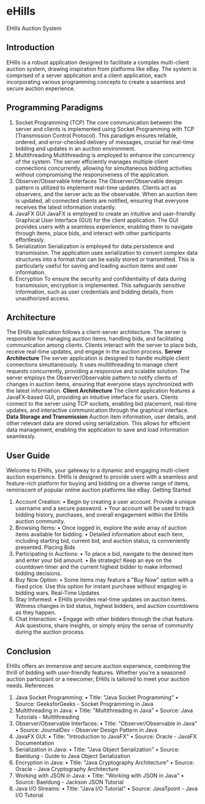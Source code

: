 # eHills
EHills Auction System 
## Introduction
EHills is a robust application designed to facilitate a complex multi-client auction system, drawing inspiration from platforms like eBay. The system is comprised of a server application and a client application, each incorporating various programming concepts to create a seamless and secure auction experience.
## Programming Paradigms
  1. Socket Programming (TCP)
       The core communication between the server and clients is implemented using Socket Programming with TCP (Transmission Control Protocol). This paradigm ensures reliable, ordered, and error-checked delivery          of messages, crucial for real-time bidding and updates in an auction environment.
  2. Multithreading
      Multithreading is employed to enhance the concurrency of the system. The server efficiently manages multiple client connections concurrently, allowing for simultaneous bidding activities without                   compromising the responsiveness of the application.
  3. Observer/Observable Interfaces
      The Observer/Observable design pattern is utilized to implement real-time updates. Clients act as observers, and the server acts as the observable. When an auction item is updated, all connected clients are       notified, ensuring that everyone receives the latest information instantly.
  4. JavaFX GUI
      JavaFX is employed to create an intuitive and user-friendly Graphical User Interface (GUI) for the client application. The GUI provides users with a seamless experience, enabling them to navigate through          items, place bids, and interact with other participants effortlessly.
  5. Serialization
      Serialization is employed for data persistence and transmission. The application uses serialization to convert complex data structures into a format that can be easily stored or transmitted. This is particularly useful for saving and loading auction items and user information.
  6. Encryption
      To ensure the security and confidentiality of data during transmission, encryption is implemented. This safeguards sensitive information, such as user credentials and bidding details, from unauthorized            access.
## Architecture
The EHills application follows a client-server architecture. The server is responsible for managing auction items, handling bids, and facilitating communication among clients. Clients interact with the server to place bids, receive real-time updates, and engage in the auction process.
**Server Architecture**
The server application is designed to handle multiple client connections simultaneously. It uses multithreading to manage client requests concurrently, providing a responsive and scalable solution. The server employs the Observer/Observable pattern to notify clients of changes in auction items, ensuring that everyone stays synchronized with the latest information.
**Client Architecture**
The client application features a JavaFX-based GUI, providing an intuitive interface for users. Clients connect to the server using TCP sockets, enabling bid placement, real-time updates, and interactive communication through the graphical interface.
**Data Storage and Transmission**
Auction item information, user details, and other relevant data are stored using serialization. This allows for efficient data management, enabling the application to save and load information seamlessly.
## User Guide
Welcome to EHills, your gateway to a dynamic and engaging multi-client auction experience. EHills is designed to provide users with a seamless and feature-rich platform for buying and bidding on a diverse range of items, reminiscent of popular online auction platforms like eBay.
Getting Started
1.	Account Creation:
  •	Begin by creating a user account. Provide a unique username and a secure password.
  •	Your account will be used to track bidding history, purchases, and overall engagement within the EHills auction community.
2.	Browsing Items:
  •	Once logged in, explore the wide array of auction items available for bidding.
  •	Detailed information about each item, including starting bid, current bid, and auction status, is conveniently presented.
Placing Bids
1.	Participating in Auctions:
  •	To place a bid, navigate to the desired item and enter your bid amount.
  •	Be strategic! Keep an eye on the countdown timer and the current highest bidder to make informed bidding decisions.
2.	Buy Now Option:
  •	Some items may feature a "Buy Now" option with a fixed price. Use this option for instant purchase without engaging in bidding wars.
Real-Time Updates
1.	Stay Informed:
  •	EHills provides real-time updates on auction items. Witness changes in bid status, highest bidders, and auction countdowns as they happen.
2.	Chat Interaction:
  •	Engage with other bidders through the chat feature. Ask questions, share insights, or simply enjoy the sense of community during the auction process.
## Conclusion
EHills offers an immersive and secure auction experience, combining the thrill of bidding with user-friendly features. Whether you're a seasoned auction participant or a newcomer, EHills is tailored to meet your auction needs.
References
1.	Java Socket Programming:
  •	Title: "Java Socket Programming"
  •	Source: GeeksforGeeks - Socket Programming in Java
2.	Multithreading in Java:
  •	Title: "Multithreading in Java"
  •	Source: Java Tutorials - Multithreading
3.	Observer/Observable Interfaces:
  •	Title: "Observer/Observable in Java"
  •	Source: JournalDev - Observer Design Pattern in Java
4.	JavaFX GUI:
  •	Title: "Introduction to JavaFX"
  •	Source: Oracle - JavaFX Documentation
5.	Serialization in Java:
  •	Title: "Java Object Serialization"
  •	Source: Baeldung - Guide to Java Object Serialization
6.	Encryption in Java:
  •	Title: "Java Cryptography Architecture"
  •	Source: Oracle - Java Cryptography Architecture
7.	Working with JSON in Java:
  •	Title: "Working with JSON in Java"
  •	Source: Baeldung - Jackson JSON Tutorial
8.	Java I/O Streams:
  •	Title: "Java I/O Tutorial"
  •	Source: JavaTpoint - Java I/O Tutorial

